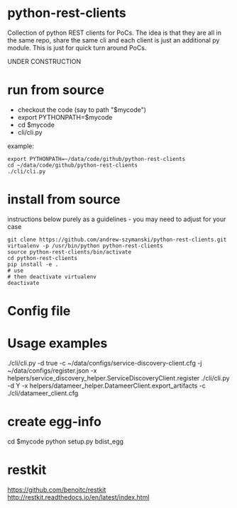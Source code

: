 python-rest-clients
=============

Collection of python REST clients for PoCs.  The idea is that they are all in the same repo, share the same cli and each client is just an additional py module.  This is just for quick turn around PoCs.

UNDER CONSTRUCTION

run from source
=============
* checkout the code (say to path "$mycode")
* export PYTHONPATH=$mycode
* cd $mycode
* cli/cli.py

example:
```shell
export PYTHONPATH=~/data/code/github/python-rest-clients
cd ~/data/code/github/python-rest-clients
./cli/cli.py 
```


install from source
=============
instructions below purely as a guidelines - you may need to adjust for your case
```shell
git clone https://github.com/andrew-szymanski/python-rest-clients.git
virtualenv -p /usr/bin/python python-rest-clients
source python-rest-clients/bin/activate
cd python-rest-clients
pip install -e .
# use
# then deactivate virtualenv 
deactivate

```


Config file
==============


Usage examples
==============
./cli/cli.py -d true -c ~/data/configs/service-discovery-client.cfg -j ~/data/configs/register.json -x helpers/service_discovery_helper.ServiceDiscoveryClient.register
./cli/cli.py -d Y -x helpers/datameer_helper.DatameerClient.export_artifacts -c ./cli/datameer_client.cfg


create egg-info
=============
cd $mycode
python setup.py bdist_egg


restkit 
==============
https://github.com/benoitc/restkit
http://restkit.readthedocs.io/en/latest/index.html
